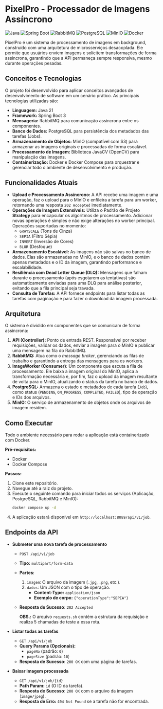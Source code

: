 # PixelPro - Processador de Imagens Assíncrono

![Java](https://img.shields.io/badge/Java-21-blue) ![Spring Boot](https://img.shields.io/badge/Spring_Boot-3.3.5-brightgreen) ![RabbitMQ](https://img.shields.io/badge/RabbitMQ-blueviolet) ![PostgreSQL](https://img.shields.io/badge/PostgreSQL-blue) ![MinIO](https://img.shields.io/badge/MinIO-orange) ![Docker](https://img.shields.io/badge/Docker-blue)

PixelPro é um sistema de processamento de imagens em background, construído com uma arquitetura de microsserviços desacoplada. Ele permite que usuários enviem imagens e solicitem transformações de forma assíncrona, garantindo que a API permaneça sempre responsiva, mesmo durante operações pesadas.

## Conceitos e Tecnologias

O projeto foi desenvolvido para aplicar conceitos avançados de desenvolvimento de software em um cenário prático. As principais tecnologias utilizadas são:

* **Linguagem:** Java 21
* **Framework:** Spring Boot 3
* **Mensageria:** RabbitMQ para comunicação assíncrona entre os componentes.
* **Banco de Dados:** PostgreSQL para persistência dos metadados das tarefas (Jobs).
* **Armazenamento de Objetos:** MinIO (compatível com S3) para armazenar as imagens originais e processadas de forma escalável.
* **Processamento de Imagem:** Biblioteca JavaCV (OpenCV) para manipulação das imagens.
* **Containerização:** Docker e Docker Compose para orquestrar e gerenciar todo o ambiente de desenvolvimento e produção.

## Funcionalidades Atuais

* **Upload e Processamento Assíncrono:** A API recebe uma imagem e uma operação, faz o upload para o MinIO e enfileira a tarefa para um worker, retornando uma resposta `202 Accepted` imediatamente.
* **Operações de Imagem Extensíveis:** Utiliza o Padrão de Projeto **Strategy** para encapsular os algoritmos de processamento. Adicionar novas operações é simples e não exige alterações no worker principal. Operações suportadas no momento:
    * `GRAYSCALE` (Tons de Cinza)
    * `SEPIA` (Filtro Sépia)
    * `INVERT` (Inversão de Cores)
    * `BLUR` (Desfoque)
* **Armazenamento Escalável:** As imagens não são salvas no banco de dados. Elas são armazenadas no MinIO, e o banco de dados contém apenas metadados e o ID da imagem, garantindo performance e escalabilidade.
* **Resiliência com Dead Letter Queue (DLQ):** Mensagens que falham durante o processamento (após esgotarem as tentativas) são automaticamente enviadas para uma DLQ para análise posterior, evitando que a fila principal seja travada.
* **Consulta de Tarefas:** A API fornece endpoints para listar todas as tarefas com paginação e para fazer o download da imagem processada.

## Arquitetura

O sistema é dividido em componentes que se comunicam de forma assíncrona:

1.  **API (Controller):** Ponto de entrada REST. Responsável por receber requisições, validar os dados, enviar a imagem para o MinIO e publicar uma mensagem na fila do RabbitMQ.
2.  **RabbitMQ:** Atua como o *message broker*, gerenciando as filas de trabalho e garantindo a entrega das mensagens para os workers.
3.  **ImageWorker (Consumer):** Um componente que escuta a fila de processamento. Ele baixa a imagem original do MinIO, aplica a transformação necessária e, por fim, faz o upload da imagem resultante de volta para o MinIO, atualizando o status da tarefa no banco de dados.
4.  **PostgreSQL:** Armazena o estado e metadados de cada tarefa (`Job`), como status (`PENDING`, `ON_PROGRESS`, `COMPLETED`, `FAILED`), tipo de operação e IDs dos arquivos.
5.  **MinIO:** O serviço de armazenamento de objetos onde os arquivos de imagem residem.

## Como Executar

Todo o ambiente necessário para rodar a aplicação está containerizado com Docker.

**Pré-requisitos:**
* Docker
* Docker Compose

**Passos:**
1.  Clone este repositório.
2.  Navegue até a raiz do projeto.
3.  Execute o seguinte comando para iniciar todos os serviços (Aplicação, PostgreSQL, RabbitMQ e MinIO):
    ```bash
    docker compose up -d
    ```
4.  A aplicação estará disponível em `http://localhost:8089/api/v1/job`.

## Endpoints da API

* **Submeter uma nova tarefa de processamento**
    * `POST /api/v1/job`
    * **Tipo:** `multipart/form-data`
    * **Partes:**
        1.  `imagem`: O arquivo da imagem (`.jpg`, `.png`, etc.).
        2.  `dados`: Um JSON com o tipo de operação.
            * **Content-Type:** `application/json`
            * **Exemplo de corpo:** `{"operationType":"SEPIA"}`
    * **Resposta de Sucesso:** `202 Accepted`
      
      **OBS.:** O arquivo `requests.sh` contém a estrutura da requisição e realiza 5 chamadas de teste a essa rota.
      

* **Listar todas as tarefas**
    * `GET /api/v1/job`
    * **Query Params (Opcionais):**
        * `pageNo` (padrão: `0`)
        * `pageSize` (padrão: `10`)
    * **Resposta de Sucesso:** `200 OK` com uma página de tarefas.

* **Baixar imagem processada**
    * `GET /api/v1/job/{id}`
    * **Path Param:** `id` (O ID da tarefa).
    * **Resposta de Sucesso:** `200 OK` com o arquivo da imagem (`image/jpeg`).
    * **Resposta de Erro:** `404 Not Found` se a tarefa não for encontrada.
